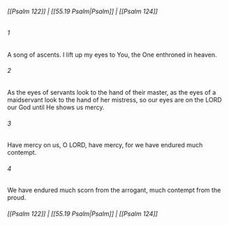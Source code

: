 
###### [[Psalm 122]] | [[55.19 Psalm|Psalm]] | [[Psalm 124]]

###### 1
A song of ascents. I lift up my eyes to You, the One enthroned in heaven.
###### 2
As the eyes of servants look to the hand of their master, as the eyes of a maidservant look to the hand of her mistress, so our eyes are on the LORD our God until He shows us mercy.
###### 3
Have mercy on us, O LORD, have mercy, for we have endured much contempt.
###### 4
We have endured much scorn from the arrogant, much contempt from the proud.

###### [[Psalm 122]] | [[55.19 Psalm|Psalm]] | [[Psalm 124]]
